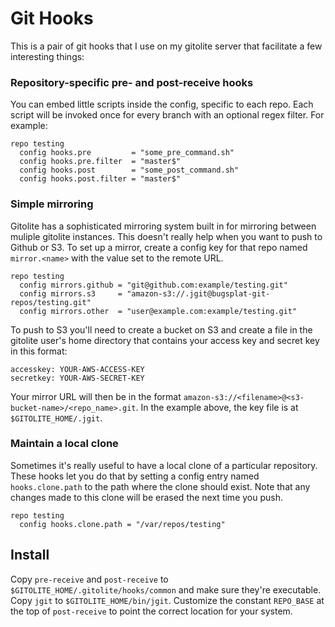 Git Hooks
=========

This is a pair of git hooks that I use on my gitolite server that facilitate a few interesting things:

### Repository-specific pre- and post-receive hooks

You can embed little scripts inside the config, specific to each repo. Each script will be invoked once for
every branch with an optional regex filter. For example:

    repo testing
      config hooks.pre         = "some_pre_command.sh"
      config hooks.pre.filter  = "master$"
      config hooks.post        = "some_post_command.sh"
      config hooks.post.filter = "master$"

### Simple mirroring

Gitolite has a sophisticated mirroring system built in for mirroring between muliple gitolite instances. This
doesn't really help when you want to push to Github or S3. To set up a mirror, create a config key for that
repo named `mirror.<name>` with the value set to the remote URL.

    repo testing
      config mirrors.github = "git@github.com:example/testing.git"
      config mirrors.s3     = "amazon-s3://.jgit@bugsplat-git-repos/testing.git"
      config mirrors.other  = "user@example.com:example/testing.git"
      
To push to S3 you'll need to create a bucket on S3 and create a file in the gitolite
user's home directory that contains your access key and secret key in this format:

    accesskey: YOUR-AWS-ACCESS-KEY
    secretkey: YOUR-AWS-SECRET-KEY
    
Your mirror URL will then be in the format `amazon-s3://<filename>@<s3-bucket-name>/<repo_name>.git`.
In the example above, the key file is at `$GITOLITE_HOME/.jgit`.

### Maintain a local clone

Sometimes it's really useful to have a local clone of a particular repository. These hooks let you do that
by setting a config entry named `hooks.clone.path` to the path where the clone should exist. Note that any
changes made to this clone will be erased the next time you push.

    repo testing
      config hooks.clone.path = "/var/repos/testing"


## Install

Copy `pre-receive` and `post-receive` to `$GITOLITE_HOME/.gitolite/hooks/common` and make sure they're executable.
Copy `jgit` to `$GITOLITE_HOME/bin/jgit`. Customize the constant `REPO_BASE` at the top of `post-receive` to point
the correct location for your system.
